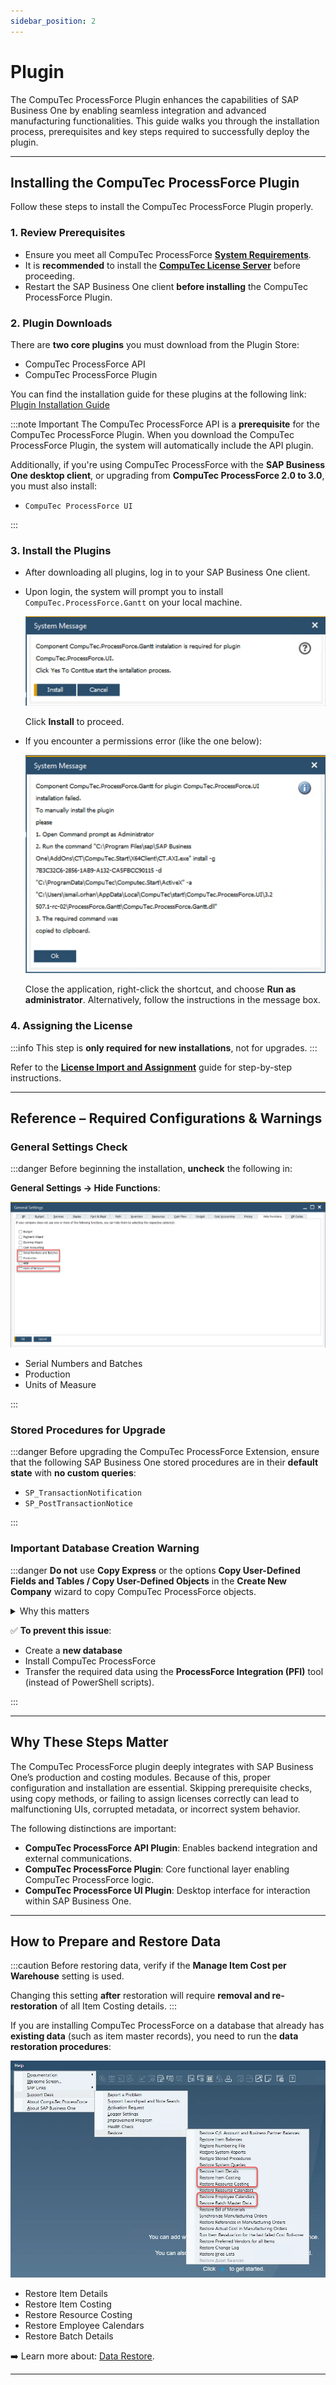 ```yaml
---
sidebar_position: 2
---
```


# Plugin

The CompuTec ProcessForce Plugin enhances the capabilities of SAP Business One by enabling seamless integration and advanced manufacturing functionalities. This guide walks you through the installation process, prerequisites and key steps required to successfully deploy the plugin.

---

## Installing the CompuTec ProcessForce Plugin

Follow these steps to install the CompuTec ProcessForce Plugin properly.

### 1. Review Prerequisites

- Ensure you meet all CompuTec ProcessForce [**System Requirements**](../../system-requirements.md).
- It is **recommended** to install the [**CompuTec License Server**](./license-server) before proceeding.
- Restart the SAP Business One client **before installing** the CompuTec ProcessForce Plugin.

### 2. Plugin Downloads

There are **two core plugins** you must download from the Plugin Store:

- CompuTec ProcessForce API
- CompuTec ProcessForce Plugin

You can find the installation guide for these plugins at the following link: [Plugin Installation Guide](https://learn.computec.one/docs/appengine/administrators-guide/configuration-and-administration/plugins/overview)

:::note Important
The CompuTec ProcessForce API is a **prerequisite** for the CompuTec ProcessForce Plugin. When you download the CompuTec ProcessForce Plugin, the system will automatically include the API plugin.

Additionally, if you're using CompuTec ProcessForce with the **SAP Business One desktop client**, or upgrading from **CompuTec ProcessForce 2.0 to 3.0**, you must also install:

- `CompuTec ProcessForce UI`

:::

### 3. Install the Plugins

- After downloading all plugins, log in to your SAP Business One client.
- Upon login, the system will prompt you to install `CompuTec.ProcessForce.Gantt` on your local machine.

    ![Installation Prompt](./media/extension/installation-prompt.png)

    Click **Install** to proceed.

- If you encounter a permissions error (like the one below):

    ![Error Message](./media/extension/error-message.png)

    Close the application, right-click the shortcut, and choose **Run as administrator**. Alternatively, follow the instructions in the message box.

### 4. Assigning the License

:::info
This step is **only required for new installations**, not for upgrades.
:::

Refer to the [**License Import and Assignment**](../../licensing/license-import-assignment.md) guide for step-by-step instructions.

---

## Reference – Required Configurations & Warnings

### General Settings Check

:::danger
Before beginning the installation, **uncheck** the following in:

**General Settings → Hide Functions**:

![Checkboxes](./media/extension/general-settings-unchecked.webp)

- Serial Numbers and Batches
- Production
- Units of Measure

:::

### Stored Procedures for Upgrade

:::danger
Before upgrading the CompuTec ProcessForce Extension, ensure that the following SAP Business One stored procedures are in their **default state** with **no custom queries**:

- `SP_TransactionNotification`
- `SP_PostTransactionNotice`

:::

### Important Database Creation Warning

:::danger
**Do not** use **Copy Express** or the options **Copy User-Defined Fields and Tables / Copy User-Defined Objects** in the **Create New Company** wizard to copy CompuTec ProcessForce objects.

<details>
<summary>Why this matters</summary>
Using these methods results in improper assignment of `EditType` fields in CompuTec ProcessForce structures - leaving them as `NULL`. This is due to a bug in SAP Business One that affects DateTime fields when new databases are created using copy methods.
</details>

✅ **To prevent this issue**:

- Create a **new database**
- Install CompuTec ProcessForce
- Transfer the required data using the **ProcessForce Integration (PFI)** tool (instead of PowerShell scripts).

:::

---

## Why These Steps Matter

The CompuTec ProcessForce plugin deeply integrates with SAP Business One’s production and costing modules. Because of this, proper configuration and installation are essential. Skipping prerequisite checks, using copy methods, or failing to assign licenses correctly can lead to malfunctioning UIs, corrupted metadata, or incorrect system behavior.

The following distinctions are important:

- **CompuTec ProcessForce API Plugin**: Enables backend integration and external communications.
- **CompuTec ProcessForce Plugin**: Core functional layer enabling CompuTec ProcessForce logic.
- **CompuTec ProcessForce UI Plugin**: Desktop interface for interaction within SAP Business One.

---

## How to Prepare and Restore Data

:::caution
Before restoring data, verify if the **Manage Item Cost per Warehouse** setting is used.

Changing this setting **after** restoration will require **removal and re-restoration** of all Item Costing details.
:::

If you are installing CompuTec ProcessForce on a database that already has **existing data** (such as item master records), you need to run the **data restoration procedures**:

![Restore](./media/extension/restore.webp)

- Restore Item Details
- Restore Item Costing
- Restore Resource Costing
- Restore Employee Calendars
- Restore Batch Details

➡️ Learn more about: [Data Restore](../../../user-guide/system-initialization/data-restore.md).

---
